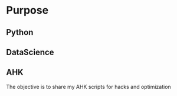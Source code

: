 # Purpose
## Python
## DataScience
## AHK
The objective is to share my AHK scripts for hacks and optimization
